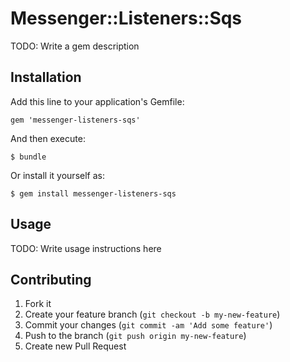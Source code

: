 # Messenger::Listeners::Sqs

TODO: Write a gem description

## Installation

Add this line to your application's Gemfile:

    gem 'messenger-listeners-sqs'

And then execute:

    $ bundle

Or install it yourself as:

    $ gem install messenger-listeners-sqs

## Usage

TODO: Write usage instructions here

## Contributing

1. Fork it
2. Create your feature branch (`git checkout -b my-new-feature`)
3. Commit your changes (`git commit -am 'Add some feature'`)
4. Push to the branch (`git push origin my-new-feature`)
5. Create new Pull Request
